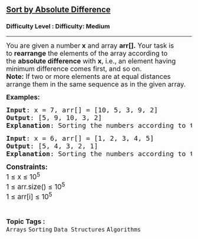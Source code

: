 <h2><a href="https://www.geeksforgeeks.org/problems/sort-by-absolute-difference-1587115621/1?_gl=1*1m95arf*_up*MQ..*_gs*MQ..&gclid=EAIaIQobChMI3Pr-taejjgMVKF0PAh2ogQAHEAAYASAAEgJbLPD_BwE">Sort by Absolute Difference</a></h2><h3>Difficulty Level : Difficulty: Medium</h3><hr><div class="problems_problem_content__Xm_eO"><p><span style="font-size: 18px;">You are given a number<strong>&nbsp;x</strong>&nbsp;and array&nbsp;<strong>arr[].</strong>&nbsp;Your task is to&nbsp;<strong>rearrange</strong>&nbsp;the elements of the array according to the&nbsp;<strong>absolute difference</strong>&nbsp;with <strong>x</strong>, i.e., an element having minimum difference comes first, and so on.<br><strong>Note:</strong>&nbsp;If two or more elements are at equal distances arrange them in the same sequence as in the given array.</span></p>
<p><span style="font-size: 18px;"><strong>Examples:</strong></span></p>
<pre><span style="font-size: 18px;"><strong>Input</strong>: x = 7, arr[] = [10, 5, 3, 9, 2]
<strong>Output</strong>: [5, 9, 10, 3, 2]
<strong>Explanation</strong>: Sorting the numbers according to the absolute difference with 7, we have array elements as 5, 9, 10, 3, 2.</span></pre>
<pre><span style="font-size: 18px;"><strong>Input</strong>: x = 6, arr[] = [1, 2, 3, 4, 5]
<strong>Output</strong>: [5, 4, 3, 2, 1]<br><strong>Explanation</strong>: Sorting the numbers according to the absolute difference with 6, we have array elements as 5, 4, 3, 2, 1.</span></pre>
<p><span style="font-size: 14pt;"><strong>Constraints:<br></strong></span><span style="font-size: 14pt;">1 ≤ x ≤ 10<sup>5</sup><strong><br></strong></span><span style="font-size: 14pt;">1 ≤ arr.size() ≤ 10<sup>5</sup><br></span><span style="font-size: 14pt;">1 ≤ arr[i] ≤ 10<sup>5</sup></span></p></div><br><p><span style=font-size:18px><strong>Topic Tags : </strong><br><code>Arrays</code>&nbsp;<code>Sorting</code>&nbsp;<code>Data Structures</code>&nbsp;<code>Algorithms</code>&nbsp;
